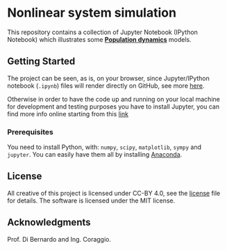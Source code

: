 # Nonlinear system simulation

This repository contains a collection of Jupyter Notebook (IPython Notebook) which illustrates some [__Population dynamics__](population_dynamics.md) models.

## Getting Started

The project can be seen, as is,  on your browser, since Jupyter/IPython notebook (`.ipynb`) files will render directly on GitHub, see more [here](http://blog.jupyter.org/rendering-notebooks-on-github-f7ac8736d686).

Otherwise in order to have the code up and running on your local machine for development and testing purposes you have to install  Jupyter, you can find more info online starting from this [link](http://jupyter.readthedocs.io/en/latest/install.html)


### Prerequisites

You need to install Python, with: `numpy`, `scipy`, `matplotlib`, `sympy` and `jupyter`.
You can easily have them all by installing [Anaconda](http://www.anaconda.com/download/).


## License

All creative of this project is licensed under CC-BY 4.0, see the [license](http://creativecommons.org/licenses/by/4.0/) file for details.
The software is licensed under the MIT license.


## Acknowledgments

Prof. Di Bernardo and Ing. Coraggio.

